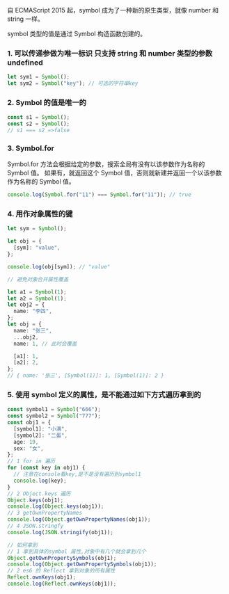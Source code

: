自 ECMAScript 2015 起，symbol 成为了一种新的原生类型，就像 number 和 string 一样。

symbol 类型的值是通过 Symbol 构造函数创建的。

### 1. 可以传递参做为唯一标识 只支持 string 和 number 类型的参数 undefined

```ts
let sym1 = Symbol();
let sym2 = Symbol("key"); // 可选的字符串key
```

### 2. Symbol 的值是唯一的

```ts
const s1 = Symbol();
const s2 = Symbol();
// s1 === s2 =>false
```

### 3. Symbol.for

Symbol.for 方法会根据给定的参数，搜索全局有没有以该参数作为名称的 Symbol 值。
如果有，就返回这个 Symbol 值，否则就新建并返回一个以该参数作为名称的 Symbol 值。

```ts
console.log(Symbol.for("11") === Symbol.for("11")); // true
```

### 4. 用作对象属性的键

```ts
let sym = Symbol();

let obj = {
  [sym]: "value",
};

console.log(obj[sym]); // "value"

// 避免对象合并属性覆盖

let a1 = Symbol(1);
let a2 = Symbol(1);
let obj2 = {
  name: "李四",
};
let obj = {
  name: "张三",
  ...obj2,
  name: 1, // 此时会覆盖

  [a1]: 1,
  [a2]: 2,
};
// { name: '张三', [Symbol(1)]: 1, [Symbol(1)]: 2 }
```

### 5. 使用 symbol 定义的属性，是不能通过如下方式遍历拿到的

```ts
const symbol1 = Symbol("666");
const symbol2 = Symbol("777");
const obj1 = {
  [symbol1]: "小满",
  [symbol2]: "二蛋",
  age: 19,
  sex: "女",
};
// 1 for in 遍历
for (const key in obj1) {
  // 注意在console看key,是不是没有遍历到symbol1
  console.log(key);
}
// 2 Object.keys 遍历
Object.keys(obj1);
console.log(Object.keys(obj1));
// 3 getOwnPropertyNames
console.log(Object.getOwnPropertyNames(obj1));
// 4 JSON.stringfy
console.log(JSON.stringify(obj1));

// 如何拿到
// 1 拿到具体的symbol 属性,对象中有几个就会拿到几个
Object.getOwnPropertySymbols(obj1);
console.log(Object.getOwnPropertySymbols(obj1));
// 2 es6 的 Reflect 拿到对象的所有属性
Reflect.ownKeys(obj1);
console.log(Reflect.ownKeys(obj1));
```
